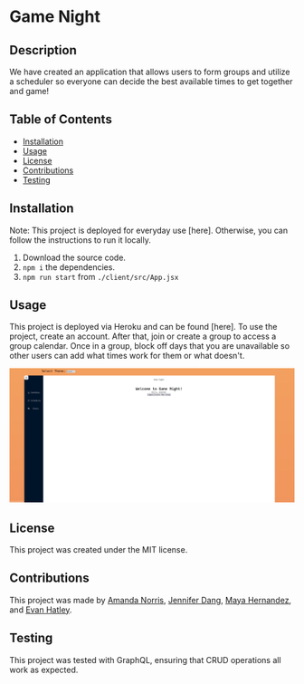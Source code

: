 # Game Night

## Description

  We have created an application that allows users to form groups and utilize a scheduler so everyone can decide the best available times to get together and game!

## Table of Contents

- [Installation](#installation)
- [Usage](#usage)
- [License](#license)
- [Contributions](#contributions)
- [Testing](#testing)

## Installation

Note: This project is deployed for everyday use [here]. Otherwise, you can follow the instructions to run it locally.

1. Download the source code.
2. `npm i` the dependencies.
3. `npm run start` from `./client/src/App.jsx`

## Usage

This project is deployed via Heroku and can be found [here]. To use the project, create an account. After that, join or create a group to access a group calendar. Once in a group, block off days that you are unavailable so other users can add what times work for them or what doesn't.

![app screenshot](gamenight-gif.gif)

## License

This project was created under the MIT license.

## Contributions

This project was made by [Amanda Norris](https://github.com/whimsically), [Jennifer Dang](https://github.com/jxdang1), [Maya Hernandez](https://github.com/MayaH2000), and [Evan Hatley](https://github.com/evan-hatley).

## Testing

This project was tested with GraphQL, ensuring that CRUD operations all work as expected.
